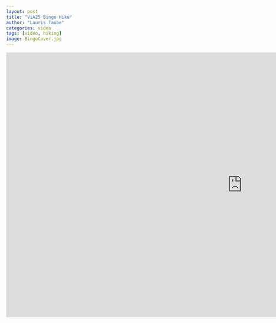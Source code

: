 ```yaml
---
layout: post
title: "ViA25 Bingo Hike"
author: "Lauris Taube"
categories: video
tags: [video, hiking]
image: BingoCover.jpg
---
```


<iframe width="1280" height="720" src="https://www.youtube.com/embed/axS-Btt8_ZQ" title="YouTube video player" frameborder="0" allow="accelerometer; autoplay; clipboard-write; encrypted-media; gyroscope; picture-in-picture" allowfullscreen></iframe>

<!--
<div class="container">
	<video controls crossorigin playsinline poster="https://raw.githubusercontent.com/DustyLv/dustylv.github.io/master/assets/img/BingoCover.jpg">
		<source src="https://s3.eu-central-1.wasabisys.com/videos-lauristaube/Via25bingo_8K_480P.mp4" type="video/mp4" size="480">
		<source src="https://s3.eu-central-1.wasabisys.com/videos-lauristaube/Via25bingo_15K_720P.mp4" type="video/mp4" size="720">
		<source src="https://s3.eu-central-1.wasabisys.com/videos-lauristaube/Via25bingo_30K_1080P.mp4" type="video/mp4" size="1080">
		<source src="https://s3.eu-central-1.wasabisys.com/videos-lauristaube/ViA25Bingo_70k_1440p.mp4" type="video/mp4" size="1440">

	</video>
</div>


<script>
const player = new Plyr('video', {'quality' : {default: 1080, options: [1440, 1080, 720, 480]}});

// Expose player so it can be used from the console
window.player = player;       
</script>




<div id="container">
  <vm-player playsinline>
    <vm-video cross-origin="true" poster="https://media.vimejs.com/poster.png">
      <source data-src="https://www.googleapis.com/drive/v3/files/1Luzl6EDnLIxjw-fSFOXaN7UXpz-gfTPj?alt=media&key=AIzaSyDu-Ues-PzVuRb8cJHVbZOg__lMzcNUdFo" type="video/mp4" />
    </vm-video> 

    <vm-default-ui></vm-default-ui>
  </vm-player>
</div>

<script>
  window.player = document.querySelector('vm-player');
</script>
-->



